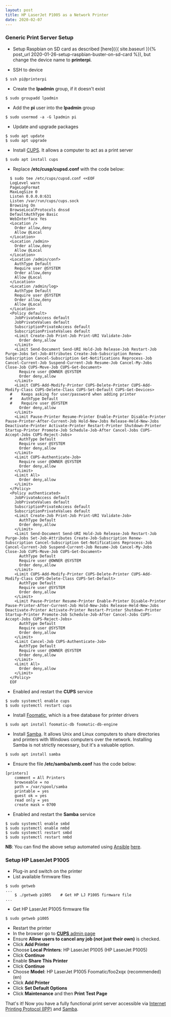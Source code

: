 ```yaml
---
layout: post
title: HP LaserJet P1005 as a Network Printer
date: 2020-02-07
---
```

### Generic Print Server Setup

* Setup Raspbian on SD card as described [here]({{ site.baseurl }}{% post_url 2020-01-26-setup-raspbian-buster-on-sd-card %}), but change the device name to **printerpi**.

* SSH to device
```
$ ssh pi@printerpi
```

* Create the **lpadmin** group, if it doesn't exist
```
$ sudo groupadd lpadmin
```

* Add the **pi** user into the **lpadmin** group
```
$ sudo usermod -a -G lpadmin pi
```

* Update and upgrade packages
```
$ sudo apt update
$ sudo apt upgrade
```

* Install [CUPS](https://en.wikipedia.org/wiki/CUPS). It allows a computer to act as a print server
```
$ sudo apt install cups
```

* Replace **/etc/cusp/cupsd.conf** with the code below:
```
  $ sudo tee /etc/cups/cupsd.conf <<EOF
  LogLevel warn
  PageLogFormat
  MaxLogSize 0
  Listen 0.0.0.0:631
  Listen /var/run/cups/cups.sock
  Browsing On
  BrowseLocalProtocols dnssd
  DefaultAuthType Basic
  WebInterface Yes
  <Location />
    Order allow,deny
    Allow @Local
  </Location>
  <Location /admin>
    Order allow,deny
    Allow @Local
  </Location>
  <Location /admin/conf>
    AuthType Default
    Require user @SYSTEM
    Order allow,deny
    Allow @Local
  </Location>
  <Location /admin/log>
    AuthType Default
    Require user @SYSTEM
    Order allow,deny
    Allow @Local
  </Location>
  <Policy default>
    JobPrivateAccess default
    JobPrivateValues default
    SubscriptionPrivateAccess default
    SubscriptionPrivateValues default
    <Limit Create-Job Print-Job Print-URI Validate-Job>
      Order deny,allow
    </Limit>
    <Limit Send-Document Send-URI Hold-Job Release-Job Restart-Job Purge-Jobs Set-Job-Attributes Create-Job-Subscription Renew-Subscription Cancel-Subscription Get-Notifications Reprocess-Job Cancel-Current-Job Suspend-Current-Job Resume-Job Cancel-My-Jobs Close-Job CUPS-Move-Job CUPS-Get-Document>
      Require user @OWNER @SYSTEM
      Order deny,allow
    </Limit>
    <Limit CUPS-Add-Modify-Printer CUPS-Delete-Printer CUPS-Add-Modify-Class CUPS-Delete-Class CUPS-Set-Default CUPS-Get-Devices>
  #    Keeps asking for user/password when adding printer
  #    AuthType Default
  #    Require user @SYSTEM
      Order deny,allow
    </Limit>
    <Limit Pause-Printer Resume-Printer Enable-Printer Disable-Printer Pause-Printer-After-Current-Job Hold-New-Jobs Release-Held-New-Jobs Deactivate-Printer Activate-Printer Restart-Printer Shutdown-Printer Startup-Printer Promote-Job Schedule-Job-After Cancel-Jobs CUPS-Accept-Jobs CUPS-Reject-Jobs>
      AuthType Default
      Require user @SYSTEM
      Order deny,allow
    </Limit>
    <Limit CUPS-Authenticate-Job>
      Require user @OWNER @SYSTEM
      Order deny,allow
    </Limit>
    <Limit All>
      Order deny,allow
    </Limit>
  </Policy>
  <Policy authenticated>
    JobPrivateAccess default
    JobPrivateValues default
    SubscriptionPrivateAccess default
    SubscriptionPrivateValues default
    <Limit Create-Job Print-Job Print-URI Validate-Job>
      AuthType Default
      Order deny,allow
    </Limit>
    <Limit Send-Document Send-URI Hold-Job Release-Job Restart-Job Purge-Jobs Set-Job-Attributes Create-Job-Subscription Renew-Subscription Cancel-Subscription Get-Notifications Reprocess-Job Cancel-Current-Job Suspend-Current-Job Resume-Job Cancel-My-Jobs Close-Job CUPS-Move-Job CUPS-Get-Document>
      AuthType Default
      Require user @OWNER @SYSTEM
      Order deny,allow
    </Limit>
    <Limit CUPS-Add-Modify-Printer CUPS-Delete-Printer CUPS-Add-Modify-Class CUPS-Delete-Class CUPS-Set-Default>
      AuthType Default
      Require user @SYSTEM
      Order deny,allow
    </Limit>
    <Limit Pause-Printer Resume-Printer Enable-Printer Disable-Printer Pause-Printer-After-Current-Job Hold-New-Jobs Release-Held-New-Jobs Deactivate-Printer Activate-Printer Restart-Printer Shutdown-Printer Startup-Printer Promote-Job Schedule-Job-After Cancel-Jobs CUPS-Accept-Jobs CUPS-Reject-Jobs>
      AuthType Default
      Require user @SYSTEM
      Order deny,allow
    </Limit>
    <Limit Cancel-Job CUPS-Authenticate-Job>
      AuthType Default
      Require user @OWNER @SYSTEM
      Order deny,allow
    </Limit>
    <Limit All>
      Order deny,allow
    </Limit>
  </Policy>
  EOF
```

* Enabled and restart the **CUPS** service
```
$ sudo systemctl enable cups
$ sudo systemctl restart cups
```

* Install [Foomatic](https://wiki.linuxfoundation.org/openprinting/database/foomatic),
which is a free database for printer drivers
```
$ sudo apt install foomatic-db foomatic-db-engine
```

* Install [Samba](https://www.samba.org). It allows Unix and Linux computers to share directories and printers  with Windows computers over the network. Installing Samba is not strictly necessary, but it's a valuable option.
```
$ sudo apt install samba
```

* Ensure the file **/etc/samba/smb.conf** has the code below:
```
[printers]
    comment = All Printers
    browseable = no
    path = /var/spool/samba
    printable = yes
    guest ok = yes
    read only = yes
    create mask = 0700
```

* Enabled and restart the **Samba** service
```
$ sudo systemctl enable smbd
$ sudo systemctl enable nmbd
$ sudo systemctl restart smbd
$ sudo systemctl restart nmbd
```

**NB**: You can find the above setup automated using [Ansible](https://www.ansible.com/) [here](https://github.com/ten0s/rpi).

### Setup HP LaserJet P1005

* Plug-in and switch on the printer
* List available firmware files
```
$ sudo getweb
...
    $ ./getweb p1005	# Get HP LJ P1005 firmware file
...
```
* Get HP LaserJet P1005 firmware file
```
$ sudo getweb p1005
```
* Restart the printer
* In the browser go to [**CUPS** admin page](http://printerpi:631/admin)
* Ensure **Allow users to cancel any job (not just their own)** is checked.
* Click **Add Printer**
* Choose **Local Printers**: HP LaserJet P1005 (HP LaserJet P1005)
* Click **Continue**
* Enable **Share This Printer**
* Click **Continue**
* Choose **Model**: HP LaserJet P1005 Foomatic/foo2xqx (recommended) (en)
* Click **Add Printer**
* Click **Set Default Options**
* Click **Maintenance** and then **Print Test Page**

That's it! Now you have a fully functional print server accessible via [Internet Printing Protocol (IPP)](https://en.wikipedia.org/wiki/Internet_Printing_Protocol) and [Samba](https://www.samba.org).
